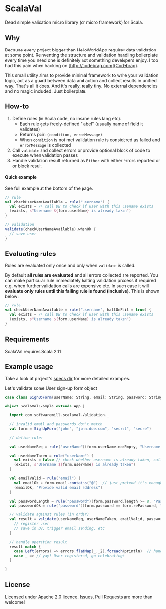 # ScalaVal

Dead simple validation micro library (or micro framework) for Scala.


Why
---
Because every project bigger than HelloWorldApp requires data validation at some point. Reinventing the structure and validation handling boilerplate every time you need one is definitely not something developers enjoy. I too had this pain when hacking on [http://codebrag.com](Codebrag).

This small utility aims to provide minimal framework to write your validation logic, act as a guard between data and action and collect results in unified way. That's all it does. And it's really, really tiny. No external dependencies and no magic included. Just boilerplate.

How-to
---
1. Define rules (in Scala code, no insane rules lang etc). 
	- Each rule gets freely-defined "label" (usually name of field it validates)
 	- Returns pair: `(condition, errorMessage)`
  	- When `condition` is not met validation rule is considered as failed and `errorMessage` is collected
2. Call `validate` and collect errors or provide optional block of code to execute when validation passes
3. Handle validation result returned as `Either` with either errors reported or or block result

#### Quick example
See full example at the bottom of the page.

````scala
// rule
val checkUserNameAvailable = rule("username") {
  val exists = // call DB to check if user with this usename exists
  (exists, s"Username ${form.userName} is already taken")
}

// validation
validate(checkUserNameAvailable).whenOk {
  // save user
}
````

Evaluating rules
---
Rules are evaluated only once and only when `validate` is called.

By default **all rules are evaluated** and all errors collected are reported. You can make particular rule immediately halting validation process if required e.g. when further validation calls are expensive etc. In such case it will **evaluate only rules until this failing rule is found (inclusive)**. This is shown below:

````scala
// rule
val checkUserNameAvailable = rule("username", haltOnFail = true) {
  val exists = // call DB to check if user with this usename exists
  (exists, s"Username ${form.userName} is already taken")
}
````

Requirements
---
ScalaVal requires Scala 2.11

Example usage
---
Take a look at project's [specs dir](src/test/scala/com/softwaremill/scalaval) for more detailed examples.


Let's validate some User sign-up form object

````scala
case class SignUpForm(userName: String, email: String, password: String, rePassword: String)

object ScalaValExample extends App {

  import com.softwaremill.scalaval.Validation._

  // invalid email and passwords don't match
  val form = SignUpForm("john", "john.doe.com", "secret", "secre")

  // define rules

  val userNameReq = rule("userName")(form.userName.nonEmpty, "Username field is required")

  val userNameTaken = rule("userName") {
    val exists = false // check whether username is already taken, call DB etc
    (exists, s"Username ${form.userName} is already taken")
  }

  val emailValid = rule("email") {
    val emailOk = form.email.contains("@")  // just pretend it's enough
    (emailOk, "Provide valid email address")
  }

  val passwordLength = rule("password")(form.password.length >= 8, "Password is too short")
  val passwordOk = rule("password")(form.password == form.rePassword, "Passwords don't match")

  // validate against rules (in order)
  val result = validate(userNameReq, userNameTaken, emailValid, passwordLength, passwordOk).whenOk {
    // register user
    // save in DB, trigger email sending, etc
  }

  // handle operation result
  result match {
    case Left(errors) => errors.flatMap(_._2).foreach(println)  // handle errors, grouped by key       
    case _ => // yay! User registered, go celebrating!
  }

}
````

License
---
Licensed under Apache 2.0 licence. 
Issues, Pull Requests are more than welcome!